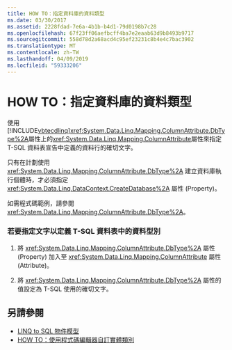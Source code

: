 ```yaml
---
title: HOW TO：指定資料庫的資料類型
ms.date: 03/30/2017
ms.assetid: 2228fdad-7e6a-4b1b-b4d1-79d0198b7c28
ms.openlocfilehash: 67f23ff06aefbcff4ba7e2eaab63d9b8493b9717
ms.sourcegitcommit: 558d78d2a68acd4c95ef23231c8b4e4c7bac3902
ms.translationtype: MT
ms.contentlocale: zh-TW
ms.lasthandoff: 04/09/2019
ms.locfileid: "59333206"
---
```

# <a name="how-to-specify-database-data-types"></a>HOW TO：指定資料庫的資料類型
使用[!INCLUDE[vbtecdlinq](../../../../../../includes/vbtecdlinq-md.md)]<xref:System.Data.Linq.Mapping.ColumnAttribute.DbType%2A>屬性上的<xref:System.Data.Linq.Mapping.ColumnAttribute>屬性來指定 T-SQL 資料表宣告中定義的資料行的確切文字。  
  
 只有在計劃使用 <xref:System.Data.Linq.Mapping.ColumnAttribute.DbType%2A> 建立資料庫執行個體時，才必須指定 <xref:System.Data.Linq.DataContext.CreateDatabase%2A> 屬性 (Property)。  
  
 如需程式碼範例，請參閱 <xref:System.Data.Linq.Mapping.ColumnAttribute.DbType%2A>。  
  
### <a name="to-specify-text-to-define-a-data-type-in-a-t-sql-table"></a>若要指定文字以定義 T-SQL 資料表中的資料型別  
  
1. 將 <xref:System.Data.Linq.Mapping.ColumnAttribute.DbType%2A> 屬性 (Property) 加入至 <xref:System.Data.Linq.Mapping.ColumnAttribute> 屬性 (Attribute)。  
  
2. 將 <xref:System.Data.Linq.Mapping.ColumnAttribute.DbType%2A> 屬性的值設定為 T-SQL 使用的確切文字。  
  
## <a name="see-also"></a>另請參閱

- [LINQ to SQL 物件模型](../../../../../../docs/framework/data/adonet/sql/linq/the-linq-to-sql-object-model.md)
- [HOW TO：使用程式碼編輯器自訂實體類別](../../../../../../docs/framework/data/adonet/sql/linq/how-to-customize-entity-classes-by-using-the-code-editor.md)
